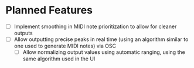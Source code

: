 # Planned Features

- [ ] Implement smoothing in MIDI note prioritization to allow for cleaner outputs
- [ ] Allow outputting precise peaks in real time (using an algorithm similar to one used to generate MIDI notes) via OSC
	- [ ] Allow normalizing output values using automatic ranging, using the same algorithm used in the UI